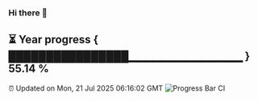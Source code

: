 ### Hi there 👋
⏳ Year progress { ████████████████▁▁▁▁▁▁▁▁▁▁▁▁▁▁ } 55.14 %
---
⏰ Updated on Mon, 21 Jul 2025 06:16:02 GMT
![Progress Bar CI](https://github.com/Moyi321/Moyi321/workflows/Progress%20Bar%20CI/badge.svg)
